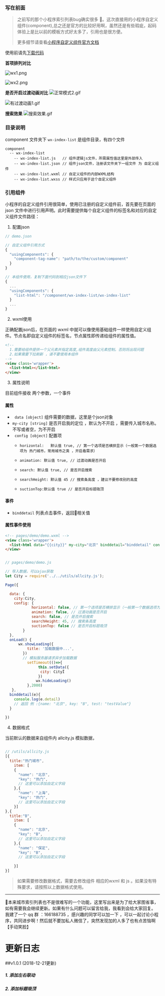 

### 写在前面
> 之前写的那个小程序索引列表bug确实很多 。这次直接用的小程序自定义组件(component),总之还是官方的比较好用啊，虽然还是有些瑕疵，起码体验上是比以前的模板方式好太多了，引用也是很方便。
>
>更多细节请查看[小程序自定义组件官方文档](https://mp.weixin.qq.com/debug/wxadoc/dev/framework/custom-component/) 



使用前请先[下载代码](https://github.com/mehaotian/wx-list-index) 

**首项排列对比**

![wx1.png](http://upload-images.jianshu.io/upload_images/4472817-5f0d07dfbe56f359.png?imageMogr2/auto-orient/strip%7CimageView2/2/w/200)

![wx2.png](http://upload-images.jianshu.io/upload_images/4472817-4640f799663e02fb.png?imageMogr2/auto-orient/strip%7CimageView2/2/w/200)


**是否开启过渡动画对比**
![正常模式2.gif](http://upload-images.jianshu.io/upload_images/4472817-26878f21cfef4227.gif?imageMogr2/auto-orient/strip)

![有过渡动画1.gif](http://upload-images.jianshu.io/upload_images/4472817-85866da150c133e1.gif?imageMogr2/auto-orient/strip)


**搜索效果**
![搜索效果.gif](http://upload-images.jianshu.io/upload_images/4472817-7249a95d901f3bd9.gif?imageMogr2/auto-orient/strip)


### 目录说明
component 文件夹下 `` wx-index-list `` 是组件目录，有四个文件
```
component
  -- wx-index-list
    -- wx-index-list.js   // 组件逻辑js文件，所需属性值这里是外部传入
    -- wx-index-list.json // 组件json文件，注册该文件夹下一组文件 为 自定义组件
    -- wx-index-list.wxml // 自定义组件的内部WXML结构
    -- wx-index-list.wxss // 样式只应用于这个自定义组件

```

### 引用组件

小程序的自定义组件引用很简单，使用已注册的自定义组件前，首先要在页面的 json 文件中进行引用声明。此时需要提供每个自定义组件的标签名和对应的自定义组件文件路径：

1. 配置json
```js
// demo.json

// 自定义组件引用方式
{
  "usingComponents": {
    "component-tag-name": "path/to/the/custom/component"
  }
}

// 本组件使用，复制下面代码到相应json文件下
{
  ...
  "usingComponents": {
    "list-html": "/component/wx-index-list/wx-index-list"
  }
  ...
}

```

2. wxml使用

正确配置json后，在页面的 wxml 中就可以像使用基础组件一样使用自定义组件。节点名即自定义组件的标签名，节点属性即传递给组件的属性值。

```html
<!-- 
  1.需要给组件提供一个父元素并指定高度,组件高度由父元素控制。否则将出现问题
  2.如果需要下拉刷新 ，请不要使用本组件
-->
<view class='wrapper'> 
  <list-html></list-html>
</view> 

```
3. 属性说明

目前组件接收 两个参数，一个事件

#### 属性
*  `` data [object]``  组件需要的数据，这里是个json对象
*  `` my-city [string] `` 是否开启我的定位 ，默认为不开启 ，需要传入城市名称。不写或者空，为不开启
*  `` config [object]``  配置项
   -     horizontal:   默认值 true, // 第一个选项是否横排显示（一般第一个数据选项为 热门城市，常用城市之类 ，开启看需求）
   -     animation: 默认值 true, // 过渡动画是否开启
   -     search: 默认值 true, // 是否开启搜索
   -     searchHeight: 默认值 45 // 搜索条高度 ，建议不要修改别的高度
   -     suctionTop:默认值 true // 是否开启标题吸顶

#### 事件
*  `` binddetail `` 列表点击事件，返回相关值


#### 属性事件使用

```html
<!-- pages/demo/demo.wxml -->
<view class='wrapper'> 
  <list-html data="{{city}}" my-city="北京" binddetail="binddetail" config="{{config}}"></list-html>
</view> 

```



```js

// pages/demo/demo.js

// 导入数据，可以ajax获取
let City = require('../../utils/allcity.js');

Page({

  data: {
    city:City,
    config: {
            horizontal: false, // 第一个选项是否横排显示（一般第一个数据选项为 热门城市，常用城市之类 ，开启看需求）
            animation: false, // 过渡动画是否开启
            search: false, // 是否开启搜索
            searchHeight: 45, // 搜索条高度
            suctionTop: false // 是否开启标题吸顶
        }
  },
  onLoad() {
      wx.showLoading({
          title: '加载数据中...',
        })
        // 模拟服务器请求异步加载数据
          setTimeout(()=>{
               this.setData({
                city: CityÏ
               })
              wx.hideLoading()
          },2000)
   },
  binddetail(e){
    console.log(e.detail)
    // 返回 例 :{name: "北京", key: "B", test: "testValue"}
  }
  
})

```

4. 数据格式

当前默认的数据来自组件内 allcity.js 模拟数据，

```js

// /utils/allcity.js
[{
  title:"热门城市",
    item: [
    {
      "name": "北京",
      "key": "热门",
      // 这里可以添加自定义字段
    },{
      "name": "上海",
      "key": "热门",
      // 这里可以添加自定义字段      
    }]
},{
  title:"B",
    item: [
    {
      "name": "北京",
      "key": "B",
      // 这里可以添加自定义字段
    },{
      "name": "保定",
      "key": "B",
      // 这里可以添加自定义字段
      
    }]
}]

```
> 如果需要修改数据格式，需要去修改组件 相应的wxml 和 js 。如果没有特殊要求，请按照以上数据格式使用。


***

本来城市索引列表也不是很难写的一个功能，这里写出来是为了给大家图省事，如有需要我会继续更新。如果有什么问题可以留言给我，我看到会给大家回复。 我建了一个 qq 群  ：166188735 ，感兴趣的同学可以加一下 ，可以一起讨论小程序，共同进步啊！然后就不要加私人微信了，突然发现加的人多了也有点苦恼啊 【手动笑脸】


# 更新日志
##v1.0.1 (2018-12-21更新)
 ##### 1. 添加左右联动 
 ##### 2. 添加标题吸顶












































